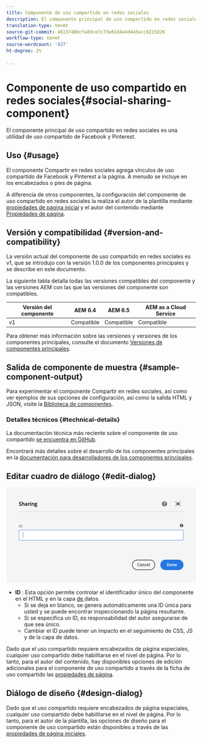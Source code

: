 ```yaml
---
title: Componente de uso compartido en redes sociales
description: El componente principal de uso compartido en redes sociales es una utilidad de uso compartido de Facebook y Pinterest.
translation-type: tm+mt
source-git-commit: 4813748bcfa83ce7c73e81d4e4d445ecc8215d26
workflow-type: tm+mt
source-wordcount: '427'
ht-degree: 2%

---
```



# Componente de uso compartido en redes sociales{#social-sharing-component}

El componente principal de uso compartido en redes sociales es una utilidad de uso compartido de Facebook y Pinterest.

## Uso {#usage}

El componente Compartir en redes sociales agrega vínculos de uso compartido de Facebook y Pinterest a la página. A menudo se incluye en los encabezados o pies de página.

A diferencia de otros componentes, la configuración del componente de uso compartido en redes sociales la realiza el autor de la plantilla mediante [propiedades de página inicial](https://docs.adobe.com/content/help/en/experience-manager-cloud-service/sites/authoring/features/templates.html) y el autor del contenido mediante [Propiedades de página](https://docs.adobe.com/content/help/en/experience-manager-cloud-service/sites/authoring/fundamentals/page-properties.html).

## Versión y compatibilidad {#version-and-compatibility}

La versión actual del componente de uso compartido en redes sociales es v1, que se introdujo con la versión 1.0.0 de los componentes principales y se describe en este documento.

La siguiente tabla detalla todas las versiones compatibles del componente y las versiones AEM con las que las versiones del componente son compatibles.

| Versión del componente | AEM 6.4   | AEM 6.5 | AEM as a Cloud Service |
|--- |--- |--- |---|
| v1 | Compatible | Compatible | Compatible |

Para obtener más información sobre las versiones y versiones de los componentes principales, consulte el documento [Versiones de componentes principales](/help/versions.md).

## Salida de componente de muestra {#sample-component-output}

Para experimentar el componente Compartir en redes sociales, así como ver ejemplos de sus opciones de configuración, así como la salida HTML y JSON, visite la [Biblioteca de componentes](https://adobe.com/go/aem_cmp_library_sharing).

### Detalles técnicos {#technical-details}

La documentación técnica más reciente sobre el componente de uso compartido [se encuentra en GitHub](https://adobe.com/go/aem_cmp_tech_sharing_v1).

Encontrará más detalles sobre el desarrollo de los componentes principales en la [documentación para desarrolladores de los componentes principales](/help/developing/overview.md).

## Editar cuadro de diálogo {#edit-dialog}

![Cuadro de diálogo de edición del componente Compartir](/help/assets/sharing-edit.png)

* **ID** : Esta opción permite controlar el identificador único del componente en el HTML y en la capa [ de ](/help/developing/data-layer/overview.md)datos.
   * Si se deja en blanco, se genera automáticamente una ID única para usted y se puede encontrar inspeccionando la página resultante.
   * Si se especifica un ID, es responsabilidad del autor asegurarse de que sea único.
   * Cambiar el ID puede tener un impacto en el seguimiento de CSS, JS y de la capa de datos.

Dado que el uso compartido requiere encabezados de página especiales, cualquier uso compartido debe habilitarse en el nivel de página. Por lo tanto, para el autor del contenido, hay disponibles opciones de edición adicionales para el componente de uso compartido a través de la ficha de uso compartido las [propiedades de página](https://docs.adobe.com/content/help/en/experience-manager-cloud-service/sites/authoring/fundamentals/page-properties.html).

## Diálogo de diseño {#design-dialog}

Dado que el uso compartido requiere encabezados de página especiales, cualquier uso compartido debe habilitarse en el nivel de página. Por lo tanto, para el autor de la plantilla, las opciones de diseño para el componente de uso compartido están disponibles a través de las [propiedades de página iniciales](https://docs.adobe.com/content/help/en/experience-manager-cloud-service/sites/authoring/features/templates.html).
